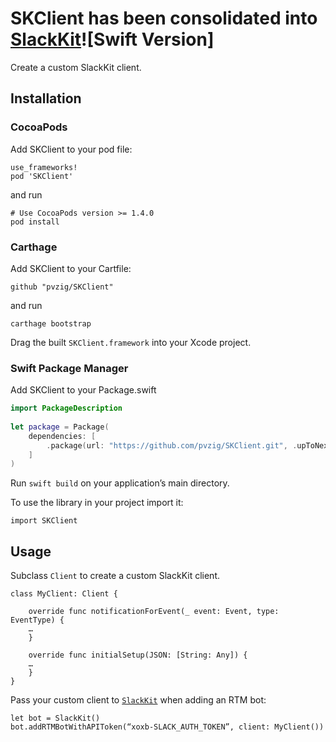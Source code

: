 # SKClient has been consolidated into [SlackKit](https://www.github.com/pvzig/SlackKit)![Swift Version]

Create a custom SlackKit client.

## Installation

### CocoaPods

Add SKClient to your pod file:

```
use_frameworks!
pod 'SKClient'
```
and run

```
# Use CocoaPods version >= 1.4.0
pod install
```

### Carthage

Add SKClient to your Cartfile:

```
github "pvzig/SKClient"
```
and run

```
carthage bootstrap
```

Drag the built `SKClient.framework` into your Xcode project.

### Swift Package Manager

Add SKClient to your Package.swift

```swift
import PackageDescription
  
let package = Package(
	dependencies: [
		.package(url: "https://github.com/pvzig/SKClient.git", .upToNextMinor(from: "4.1.0"))
	]
)
```

Run `swift build` on your application’s main directory.

To use the library in your project import it:

```
import SKClient
```

## Usage
Subclass `Client` to create a custom SlackKit client.

```
class MyClient: Client {

    override func notificationForEvent(_ event: Event, type: EventType) {
    …
    }

	override func initialSetup(JSON: [String: Any]) {
	…
	}
}
```

Pass your custom client to [`SlackKit`](https://www.github.com/pvzig/SlackKit) when adding an RTM bot:

```
let bot = SlackKit()
bot.addRTMBotWithAPIToken(“xoxb-SLACK_AUTH_TOKEN”, client: MyClient())
```
